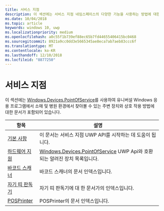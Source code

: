 ```yaml
---
title: 서비스 지점
description: 이 섹션에는 서비스 지점 네임스페이스의 다양한 기능을 사용하는 방법에 대한 문서가 포함되어 있습니다.
ms.date: 10/04/2018
ms.topic: article
keywords: windows 10, uwp
ms.localizationpriority: medium
ms.openlocfilehash: a0c55f1b739ef88ec65b7fd44655406415bc0468
ms.sourcegitcommit: 8921a9cc0dd3e5665345ae8eca7ab7aeb83ccc6f
ms.translationtype: MT
ms.contentlocale: ko-KR
ms.lasthandoff: 12/10/2018
ms.locfileid: "8877250"
---
```

# <a name="point-of-service"></a>서비스 지점
이 섹션에는 [Windows.Devices.PointOfService](https://docs.microsoft.com/uwp/api/windows.devices.pointofservice)를 사용하여 유니버설 Windows 응용 프로그램에서 소매 및 병원 환경에서 찾아볼 수 있는 주변 장치와 상호 작용 방법에 대한 문서가 포함되어 있습니다.

| 항목 | 설명 |
|------|------------|
| [기본 사항](pos-basics.md) | 이 문서는 서비스 지점 UWP API를 시작하는 데 도움이 됩니다. |
| [하드웨어 지원](pos-device-support.md) | [Windows.Devices.PointOfService](https://aka.ms/pointofservice-api) UWP Api와 호환 되는 알려진 장치 목록입니다. |
| [바코드 스캐너](pos-barcodescanner.md) | 바코드 스캐너의 문서 인덱스입니다. |
| [자기 띠 판독기](pos-magnetic-stripe-reader.md) | 자기 띠 판독기에 대 한 문서가의 인덱스입니다.
| [POSPrinter](pos-printer.md) | POSPrinter의 문서 인덱스입니다. |